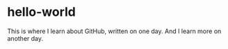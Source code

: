 # hello-world
This is where I learn about GitHub, written on one day.
And I learn more on another day. 
